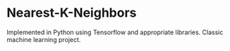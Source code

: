 # Nearest-K-Neighbors
Implemented in Python using Tensorflow and appropriate libraries. Classic machine learning project.
